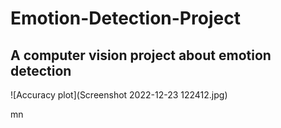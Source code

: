 # Emotion-Detection-Project

## A computer vision project about emotion detection

![Accuracy plot](Screenshot 2022-12-23 122412.jpg)

mn
